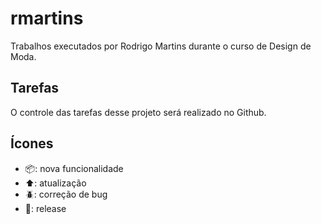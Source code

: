 # rmartins
Trabalhos executados por Rodrigo Martins durante o curso de Design de Moda.

## Tarefas
O controle das tarefas desse projeto será realizado no Github.

## Ícones
- 📦: nova funcionalidade
- ⬆️: atualização
- 🪲: correção de bug
- 🏁: release